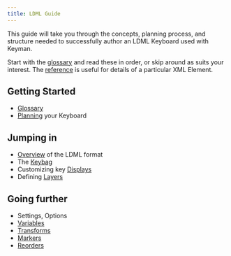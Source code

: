 ```yaml
---
title: LDML Guide
---
```


This guide will take you through the concepts, planning process, and structure needed to successfully author an LDML Keyboard used with Keyman.

Start with the [glossary](./glossary) and read these in order, or skip around as suits your interest. The [reference](../reference/) is useful for details of a particular XML Element.

## Getting Started

* [Glossary](glossary)
* [Planning](planning) your Keyboard

## Jumping in

* [Overview](overview) of the LDML format
* The [Keybag](keybag)
* Customizing key [Displays](displays)
* Defining [Layers](layers)

## Going further

* Settings, Options
* [Variables](variables)
* [Transforms](transforms)
* [Markers](markers)
* [Reorders](reorders)
